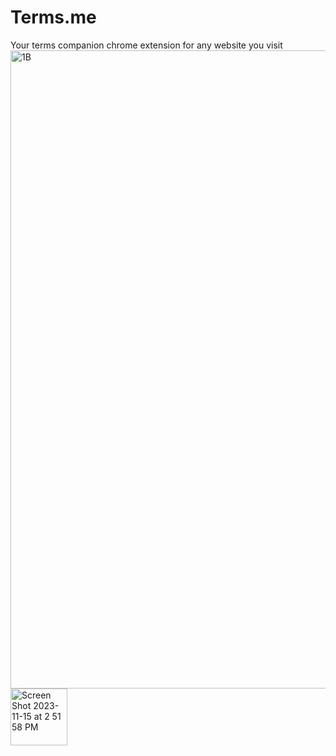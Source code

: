 # Terms.me
Your terms companion chrome extension for any website you visit
<img width="1021" alt="1B" src="https://github.com/ngoiyaeric/Terms.me/assets/115367894/852a75dc-0641-422b-88f5-99b07d471cbc">
<img width="91" alt="Screen Shot 2023-11-15 at 2 51 58 PM" src="https://github.com/ngoiyaeric/Terms.me/assets/115367894/7fc663b5-be69-4acd-b3ba-9cf610522235">
